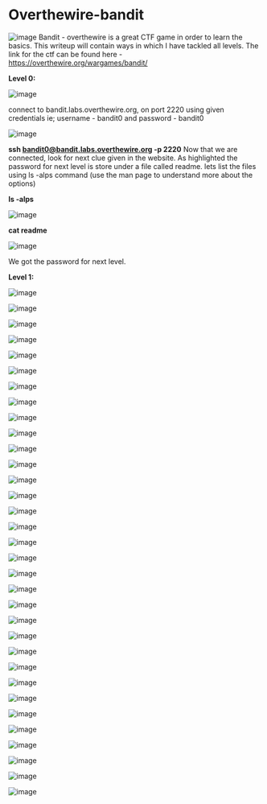 # Overthewire-bandit
![image](https://user-images.githubusercontent.com/94873357/149216623-26ed1eb1-5103-4ec6-8c1d-b24d20e7cb48.png)
Bandit - overthewire is a great CTF game in order to learn the basics. This writeup will contain ways in which I have tackled all levels.
The link for the ctf can be found here - https://overthewire.org/wargames/bandit/


**Level 0:**

![image](https://user-images.githubusercontent.com/94873357/149216707-f567fde2-b331-4f3d-a2ec-95e9e6340c3e.png)

connect to bandit.labs.overthewire.org, on port 2220 using given credentials ie; username - bandit0 and password - bandit0

![image](https://user-images.githubusercontent.com/94873357/149354659-7e5088cd-fa5c-4d33-a110-f00b4374b145.png)

**ssh bandit0@bandit.labs.overthewire.org -p 2220**
Now that we are connected, look for next clue given in the website. As highlighted the password for next level is store under a file called readme. lets list the files using ls -alps command (use the man page to understand more about the options)

**ls -alps**

![image](https://user-images.githubusercontent.com/94873357/149356411-4ffad94c-7371-4d67-8f52-44078aaa3050.png)

**cat readme**

![image](https://user-images.githubusercontent.com/94873357/149356538-37b1395f-3d8d-42ec-a34e-8cd737e3e737.png)

We got the password for next level.



**Level 1:**

![image](https://user-images.githubusercontent.com/94873357/149216742-bd994f58-4b3b-47f0-8fb0-c15ac6df78b2.png)



![image](https://user-images.githubusercontent.com/94873357/149216767-27fee159-605e-4bb1-a1f5-7e1dccb8035b.png)


![image](https://user-images.githubusercontent.com/94873357/149216801-7d12a572-c5da-46ac-8797-a253b1923aad.png)


![image](https://user-images.githubusercontent.com/94873357/149216832-19a6db9d-e330-4311-94e7-9b831361b361.png)


![image](https://user-images.githubusercontent.com/94873357/149216853-8cadb905-18d1-41c5-b240-609a1ff783b0.png)


![image](https://user-images.githubusercontent.com/94873357/149216879-a91060c2-c950-4162-bc21-bae1526d6898.png)


![image](https://user-images.githubusercontent.com/94873357/149216898-21a98385-42cd-47ff-a086-8ca1cd2f7ed6.png)


![image](https://user-images.githubusercontent.com/94873357/149216926-9849c581-c497-438e-a64a-3655b9c9cbe5.png)


![image](https://user-images.githubusercontent.com/94873357/149216947-86471da2-421f-475e-b8c0-b305057d69bd.png)


![image](https://user-images.githubusercontent.com/94873357/149216969-fd606367-7890-43c3-bbf5-9ae6e3d97da2.png)


![image](https://user-images.githubusercontent.com/94873357/149216992-e6a76004-93a2-419d-8043-29b662f1f192.png)


![image](https://user-images.githubusercontent.com/94873357/149217014-8ad7d53e-1152-4bde-93ae-0d542ed73322.png)


![image](https://user-images.githubusercontent.com/94873357/149217029-b091de88-d415-4f24-aa3b-24de01aec9be.png)


![image](https://user-images.githubusercontent.com/94873357/149217055-bb8eab8f-80a6-463b-b4ed-0e31bf339d9d.png)


![image](https://user-images.githubusercontent.com/94873357/149217071-e81c1d68-e3d0-4d08-a348-79b3f9601453.png)


![image](https://user-images.githubusercontent.com/94873357/149217093-8773f656-9b52-40df-b06f-8419974b195f.png)


![image](https://user-images.githubusercontent.com/94873357/149217114-a040f121-b54a-4b65-99e5-d6f91a8c7126.png)


![image](https://user-images.githubusercontent.com/94873357/149217137-0ab56e8c-e2ba-4f75-b074-14b48d47dd28.png)


![image](https://user-images.githubusercontent.com/94873357/149217163-fb6be456-2867-474e-8f61-b45e07b2acef.png)


![image](https://user-images.githubusercontent.com/94873357/149217182-66a6610a-a39e-4569-acdf-9dba580266fe.png)


![image](https://user-images.githubusercontent.com/94873357/149217217-34ac15a5-1f47-49ba-acc7-69496b6319d8.png)


![image](https://user-images.githubusercontent.com/94873357/149217248-fb3c9312-5285-480e-9aca-c0805be95ddf.png)


![image](https://user-images.githubusercontent.com/94873357/149217269-ff45c90b-04d8-4529-9331-8c12e4f115ab.png)


![image](https://user-images.githubusercontent.com/94873357/149217286-c72b6dbe-9326-4957-bceb-d71403ed18ab.png)


![image](https://user-images.githubusercontent.com/94873357/149217306-38d41f61-050d-490a-abc9-b2dd36d29d4f.png)


![image](https://user-images.githubusercontent.com/94873357/149217323-cfc422e0-7832-4dc3-83c8-8e403e4229c2.png)


![image](https://user-images.githubusercontent.com/94873357/149217341-67a94a41-4b0b-4ad7-861b-cc0f44ed0aeb.png)


![image](https://user-images.githubusercontent.com/94873357/149217367-da017acf-cd5e-45da-adff-6d80eb699814.png)


![image](https://user-images.githubusercontent.com/94873357/149217390-294333c0-abfd-44a7-ab59-38d2dc7c5812.png)


![image](https://user-images.githubusercontent.com/94873357/149217411-2e675ea4-d7c1-4852-aa1d-04befab5eb91.png)


![image](https://user-images.githubusercontent.com/94873357/149217438-026dac10-7caf-4d76-b079-8a9407b5a73a.png)


![image](https://user-images.githubusercontent.com/94873357/149217460-f0793c9d-8c2f-4f92-8478-0f2a7d6befa7.png)


![image](https://user-images.githubusercontent.com/94873357/149217480-043b3fbf-3de0-48e6-b96b-420b28747c6b.png)


